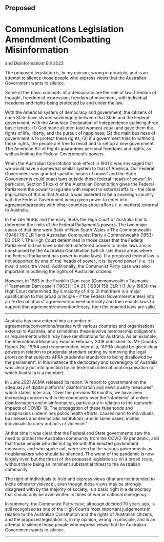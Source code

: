 ## Proposed

# Communications Legislation Amendment (Combatting Misinformation
 and Disinformation) Bill 2023

The proposed legislation is, in my opinion, wrong in principle, and is an attempt to silence
those people who express views that the Australian Government wants to silence.

Some of the basic concepts of a democracy are the rule of law, freedom of thought, freedom
of expression, freedom of movement, with individual freedoms and rights being protected by
and under the law.

With the American system of democracy and government, the citizens of each State have
shared sovereignty between that State and the Federal government, with the American
Declaration of Independence outlining three basic tenets: (1) God made all men (and women)
equal and gave them the rights of life, liberty, and the pursuit of happiness; (2) the main
business of government is to protect these rights; (3) if a government tries to withhold these
rights, the people are free to revolt and to set up a new government. The American Bill of
Rights guarantees personal freedoms and rights, as well as limiting the Federal Government’s
powers.

When the Australian Constitution took effect in 1901 it was envisaged that we would have a
somewhat similar system to that of America. Our Federal Government was granted specific
‘heads of power’ and the State Governments could enact laws outside those federal ‘heads of
power’. In particular, Section 51(xxix) of the Australian Constitution gives the Federal
Parliament the power to legislate with respect to external affairs - the clear implication of this
is that Australia was asserted to be a sovereign country, with the Federal Government being
given power to enter into agreements/treaties with other countries about affairs (i.e. matters)
external to Australia.

In the late 1940s and the early 1950s the High Court of Australia had to determine the limits
of the Federal Parliament’s powers. The two major cases of that time were Bank of New
South Wales v The Commonwealth (1948) 76 CLR 1 and Australian Communist Party v
Commonwealth (1953) 83 CLR 1. The High Court determined in those cases that the Federal
Parliament did not have unlimited unfettered powers to make laws and is constrained by the
Australian Constitution (which lists those areas where the Federal Parliament has power to
make laws). If a proposed federal law is not supported by one of the ‘heads of power’, it is
‘beyond power’ (i.e. it is invalid and ultra vires). Additionally, the Communist Party case was
also important in outlining the rights of Australian citizens.

However, in 1983 in the Franklin Dam case (Commonwealth v Tasmania ("Tasmanian Dam
case") [1983] HCA 21; (1983) 158 CLR 1 (1 July 1983)) the High Court determined (by a
majority of 4 to 3) that there is a major qualification to this broad principle - if the Federal
Government enters into an “external affairs” agreement/convention/treaty and then enacts
laws to support that agreement/convention/treaty, then the enacted laws are valid.


-----

Australia has now entered into a number of agreements/conventions/treaties with various
countries and organisations external to Australia, and sometimes these involve membership
obligations or requirements which may have ramifications for Australia. As an example, the
International Monetary Fund in February 2019 published its IMF Country Report No. 19/54
and recommended, inter alia, “APRA should be given clear powers in relation to prudential
standard setting by removing the legal provision that subjects APRA prudential standards to
being disallowed by the parliament”. In this instance the democracy and sovereignty of
Australia was clearly put into question by an (external) international organisation (of which
Australia is a member).

In June 2021 ACMA released its report “A report to government on the adequacy of digital
platforms’ disinformation and news quality measures”, which states, inter alia, “Over the
previous 18 months, we have seen increasing concern within the community over the
‘infodemic’ of online disinformation and misinformation, particularly in relation to the realworld impacts of COVID-19. The propagation of these falsehoods and conspiracies
undermines public health efforts, causes harm to individuals, businesses and democratic
institutions, and in some cases, incites individuals to carry out acts of violence.”

At that time it was clear that the Federal and State governments saw the need to protect the
Australian community from the COVID-19 pandemic, and that those people who did not
agree with the enacted government measures, and who spoke out, were seen by the various
governments as troublemakers who should be silenced. The worst of the pandemic is now
largely over, but the thrust of the proposed legislation is on a broad scale, without there being
an imminent substantial threat to the Australian community.

The right of individuals to hold and express views (that are not intended to incite others to
violence), even though those views may be strongly disagreed with by the majority of
society, is a basic right in a democracy that should only be over-written in times of war or
national emergency.

In summary, the Communist Party case, although decided 70 years ago, is still recognised as
one of the High Court’s most important judgements in relation to the Australian Constitution
and the rights of Australian citizens, and the proposed legislation is, in my opinion, wrong in
principle, and is an attempt to silence those people who express views that the Australian
Government wants to silence.


-----

